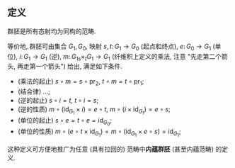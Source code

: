 
## 定义

群胚是所有态射均为同构的范畴.

等价地, 群胚可由集合 $G_1,G_0$, 映射 $s,t\colon G_1\to G_0$ (起点和终点), $e\colon G_0\to G_1$ (单位), $i\colon G_1\to G_1$ (逆), $m\colon G_1{_s\times_t} G_1 \to G_1$ (纤维积上定义的乘法, 注意 "先走第二个箭头, 再走第一个箭头") 给出, 满足如下条件.

- (乘法的起止) $s\circ m = s\circ \text{pr}_2$, $t\circ m = t\circ \text{pr}_1$;
- (结合律) ...;
- (逆的起止) $s\circ i = t$, $t\circ i = s$;
- (逆的性质) $m\circ (\operatorname{id}_{G_1}\times i)= e\circ t$, $m\circ (i\times \operatorname{id}_{G_1})= e\circ s$;
- (单位的起止) $s\circ e= t\circ e = \operatorname{id}_{G_0}$;
- (单位的性质) $m\circ (e\circ t\times \operatorname{id}_{G_1})=m\circ (\operatorname{id}_{G_1}\times e\circ s)=\operatorname{id}_{G_1}$;

这种定义可方便地推广为任意 (具有拉回的) 范畴中**内蕴群胚** (甚至内蕴范畴) 的定义.